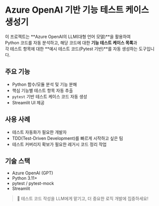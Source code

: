 # Azure OpenAI 기반 기능 테스트 케이스 생성기

이 프로젝트는 **Azure OpenAI의 LLM(대형 언어 모델)**을 활용하여  
Python 코드를 자동 분석하고, 해당 코드에 대한 **기능 테스트 케이스 목록**과  
각 테스트 항목에 대한 **예시 테스트 코드(Pytest 기반)**를 자동 생성하는 도구입니다.

## 주요 기능

- Python 함수/모듈 분석 및 기능 분해
- 핵심 기능별 테스트 항목 자동 추출
- `pytest` 기반 테스트 케이스 코드 자동 생성
- Streamlit UI 제공

## 사용 사례

- 테스트 자동화가 필요한 개발자
- TDD(Test-Driven Development)를 빠르게 시작하고 싶은 팀
- 테스트 커버리지 확보가 필요한 레거시 코드 정리 작업

## 기술 스택

- Azure OpenAI (GPT)
- Python 3.11+
- pytest / pytest-mock
- Streamlit

> 🚀 테스트 코드 작성을 LLM에게 맡기고, 더 중요한 로직 개발에 집중하세요!
